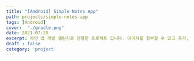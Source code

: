 ```yaml
---
title: "[Android] Simple Notes App"
path: projects/simple-notes-app
tags: [Android]
cover:  "./gradle.png"
date: 2021-07-20
excerpt: 라인 앱 개발 챌린지로 진행한 프로젝트 입니다. 이미지를 첨부할 수 있고 추가, 수정, 삭제가 가능한 메모장 애플리케이션을 만들었습니다. 
draft : false
category: 'project'
---
```



